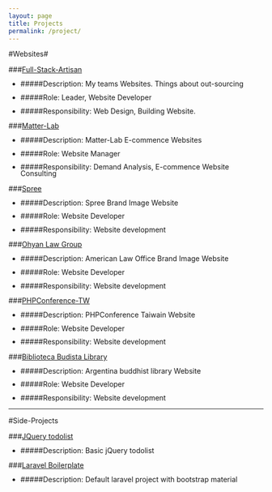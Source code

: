 ```yaml
---
layout: page
title: Projects
permalink: /project/
---
```

<style>
    li {
        line-height: 0.9;
    }
</style>

#Websites#

###[Full-Stack-Artisan](http://full-stack-artisan.com/zh/)

* #####Description: My teams Websites. Things about out-sourcing

* #####Role: Leader, Website Developer

* #####Responsibility: Web Design, Building Website.


###[Matter-Lab](https://www.matter-lab.com/)

* #####Description: Matter-Lab E-commence Websites

* #####Role: Website Manager

* #####Responsibility: Demand Analysis, E-commence Website Consulting

###[Spree](http://www.spreelive.com/)

* #####Description: Spree Brand Image Website

* #####Role: Website Developer

* #####Responsibility: Website development

###[Ohyan Law Group](http://ohyanlaw.cp33.secserverpros.com/)

* #####Description: American Law Office Brand Image Website

* #####Role: Website Developer

* #####Responsibility: Website development

###[PHPConference-TW](#)

* #####Description: PHPConference Taiwain Website

* #####Role: Website Developer

* #####Responsibility: Website development

###[Biblioteca Budista Library](http://www.bibliotecabudista.org/)

* #####Description: Argentina buddhist library Website

* #####Role: Website Developer

* #####Responsibility: Website development

------

#Side-Projects

###[JQuery todolist](http://andyno10.github.io/basic_todolist/)

* #####Description: Basic jQuery todolist

###[Laravel Boilerplate](https://github.com/andyNo10/laravel_boilerplate)

* #####Description: Default laravel project with bootstrap material 
